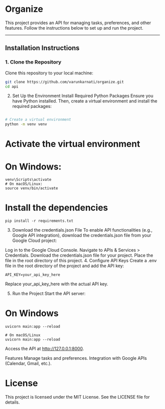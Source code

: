 # Organize

This project provides an API for managing tasks, preferences, and other features. Follow the instructions below to set up and run the project.

---

## Installation Instructions

### 1. Clone the Repository
Clone this repository to your local machine:

```bash
git clone https://github.com/varunkarnati/organize.git
cd api
```
2. Set Up the Environment
Install Required Python Packages
Ensure you have Python installed. Then, create a virtual environment and install the required packages:

```bash

# Create a virtual environment
python -m venv venv
```
# Activate the virtual environment
# On Windows:
```
venv\Scripts\activate
# On macOS/Linux:
source venv/bin/activate
```

# Install the dependencies
```
pip install -r requirements.txt
```
3. Download the credentials.json File
To enable API functionalities (e.g., Google API integration), download the credentials.json file from your Google Cloud project:

Log in to the Google Cloud Console.
Navigate to APIs & Services > Credentials.
Download the credentials.json file for your project.
Place the file in the root directory of this project.
4. Configure API Keys
Create a .env file in the root directory of the project and add the API key:

```
API_KEY=your_api_key_here
```
Replace your_api_key_here with the actual API key.

5. Run the Project
Start the API server:

# On Windows
```
uvicorn main:app --reload

# On macOS/Linux
uvicorn main:app --reload
```
Access the API at http://127.0.0.1:8000.

Features
Manage tasks and preferences.
Integration with Google APIs (Calendar, Gmail, etc.).

# License
This project is licensed under the MIT License. See the LICENSE file for details.